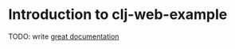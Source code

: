 # Introduction to clj-web-example

TODO: write [great documentation](http://jacobian.org/writing/what-to-write/)
